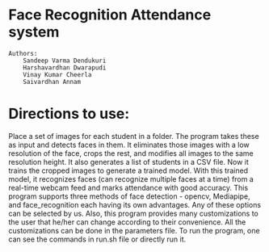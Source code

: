 # Face Recognition Attendance system

	Authors:
		Sandeep Varma Dendukuri
		Harshavardhan Dwarapudi
		Vinay Kumar Cheerla
		Saivardhan Annam

# Directions to use:

Place a set of images for each student in a folder. The program takes these as input and detects faces in them. It eliminates those images with a low resolution of the face, crops the rest, and modifies all images to the same resolution height. It also generates a list of students in a CSV file. Now it trains the cropped images to generate a trained model. With this trained model, it recognizes faces (can recognize multiple faces at a time) from a real-time webcam feed and marks attendance with good accuracy. This program supports three methods of face detection - opencv, Mediapipe, and face_recognition each having its own advantages. Any of these options can be selected by us. Also, this program provides many customizations to the user that he/her can change according to their convenience. All the customizations can be done in the parameters file. To run the program, one can see the commands in run.sh file or directly run it.